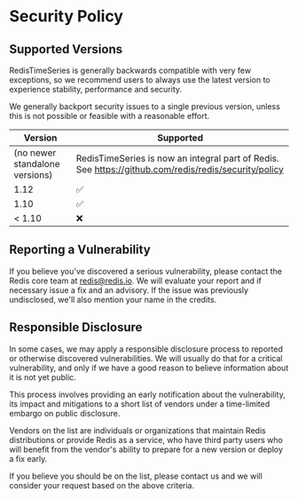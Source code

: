 # Security Policy

## Supported Versions

RedisTimeSeries is generally backwards compatible with very few exceptions, so we
recommend users to always use the latest version to experience stability,
performance and security.

We generally backport security issues to a single previous version,
unless this is not possible or feasible with a reasonable effort.

| Version                        | Supported                                                                                            |
| ------------------------------ | ---------------------------------------------------------------------------------------------------- |
| (no newer standalone versions) | RedisTimeSeries is now an integral part of Redis. See https://github.com/redis/redis/security/policy |
| 1.12                           | :white_check_mark:                                                                                   |
| 1.10                           | :white_check_mark:                                                                                   |
| < 1.10                         | :x:                                                                                                  |

## Reporting a Vulnerability

If you believe you've discovered a serious vulnerability, please contact the
Redis core team at redis@redis.io. We will evaluate your report and if
necessary issue a fix and an advisory. If the issue was previously undisclosed,
we'll also mention your name in the credits.

## Responsible Disclosure

In some cases, we may apply a responsible disclosure process to reported or
otherwise discovered vulnerabilities. We will usually do that for a critical
vulnerability, and only if we have a good reason to believe information about
it is not yet public.

This process involves providing an early notification about the vulnerability,
its impact and mitigations to a short list of vendors under a time-limited
embargo on public disclosure.

Vendors on the list are individuals or organizations that maintain Redis
distributions or provide Redis as a service, who have third party users who
will benefit from the vendor's ability to prepare for a new version or deploy a
fix early.

If you believe you should be on the list, please contact us and we will
consider your request based on the above criteria.

